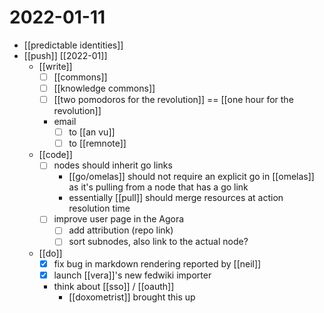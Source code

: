 # 2022-01-11

- [[predictable identities]]
- [[push]] [[2022-01]]
  - [[write]]
    - [ ] [[commons]]
    - [ ] [[knowledge commons]] 
    - [ ] [[two pomodoros for the revolution]] == [[one hour for the revolution]]
    - email
      - [ ] to [[an vu]]
      - [ ] to [[remnote]]
  - [[code]]
    - [ ] nodes should inherit go links
      - [[go/omelas]] should not require an explicit go in [[omelas]] as it's pulling from a node that has a go link
      - essentially [[pull]] should merge resources at action resolution time
    - [ ] improve user page in the Agora
      - [ ] add attribution (repo link)
      - [ ] sort subnodes, also link to the actual node?
  - [[do]]
    - [x] fix bug in markdown rendering reported by [[neil]]
    - [x] launch [[vera]]'s new fedwiki importer
    - think about [[sso]] / [[oauth]]
      - [[doxometrist]] brought this up
